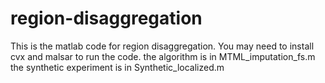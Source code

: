 # region-disaggregation
This is the matlab code for region disaggregation.
You may need to install cvx and malsar to run the code.
the algorithm is in MTML_imputation_fs.m
the synthetic experiment is in Synthetic_localized.m
